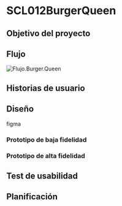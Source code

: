 # SCL012BurgerQueen

## Objetivo del proyecto

## Flujo

![Flujo.Burger.Queen](https://raw.githubusercontent.com/ievastumpe/SCL012-burger-queen/master/img/Diagram_BurgerQueen.jpg)

## Historias de usuario

## Diseño

figma

### Prototipo de baja fidelidad

### Prototipo de alta fidelidad

## Test de usabilidad

## Planificación



